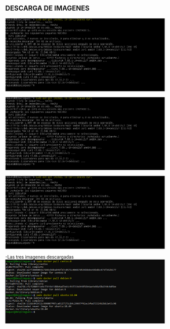 ## DESCARGA DE IMAGENES ##





![centos.png](https://github.com/Rardati/Despliegue/blob/main/Docker/Ejercicio1/SegundoPaso.png)

![debian.png](https://github.com/Rardati/Despliegue/blob/main/Docker/Ejercicio1/SegundoPaso.png)

![ubuntu.png](https://github.com/Rardati/Despliegue/blob/main/Docker/Ejercicio1/SegundoPaso.png)

-Las tres imagenes descargadas
![TresImagenes.png](https://github.com/Rardati/Despliegue/blob/main/Docker/Ejercicio2/TresImagenes.png)